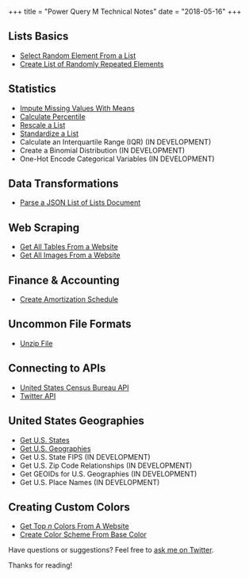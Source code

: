 +++
title = "Power Query M Technical Notes"
date = "2018-05-16"
+++

## Lists Basics
+ [Select Random Element From a List](select-random-element-from-a-list/)
+ [Create List of Randomly Repeated Elements](create-list-of-randomly-repeated-elements/)

## Statistics
+ [Impute Missing Values With Means](impute-missing-values-with-means/)
+ [Calculate Percentile](calculate-percentile)
+ [Rescale a List](rescale-a-list/)
+ [Standardize a List](standardize-a-list/)
+ Calculate an Interquartile Range (IQR) (IN DEVELOPMENT)
+ Create a Binomial Distribution (IN DEVELOPMENT)
+ One-Hot Encode Categorical Variables (IN DEVELOPMENT)

## Data Transformations
+ [Parse a JSON List of Lists Document](parse-a-json-list-of-lists-document/)

## Web Scraping
+ [Get All Tables From a Website](get-all-tables-from-a-website/)
+ [Get All Images From a Website](get-all-images-from-a-website/)

## Finance & Accounting
+ [Create Amortization Schedule](create-amortization-schedule/)

## Uncommon File Formats
+ [Unzip File](unzip-file/)

## Connecting to APIs
+ [United States Census Bureau API](census/)
+ [Twitter API](twitter/)

## United States Geographies
+ [Get U.S. States](census/get-us-states/)
+ [Get U.S. Geographies](census/get-us-geographies/)
+ Get U.S. State FIPS (IN DEVELOPMENT)
+ Get U.S. Zip Code Relationships (IN DEVELOPMENT)
+ Get GEOIDs for U.S. Geographies (IN DEVELOPMENT)
+ Get U.S. Place Names (IN DEVELOPMENT)

## Creating Custom Colors
+ [Get Top _n_ Colors From A Website](swatch-discovery-api)
+ [Create Color Scheme From Base Color](color-api)

Have questions or suggestions? Feel free to [ask me on Twitter](https://twitter.com/tonmcg).

Thanks for reading!